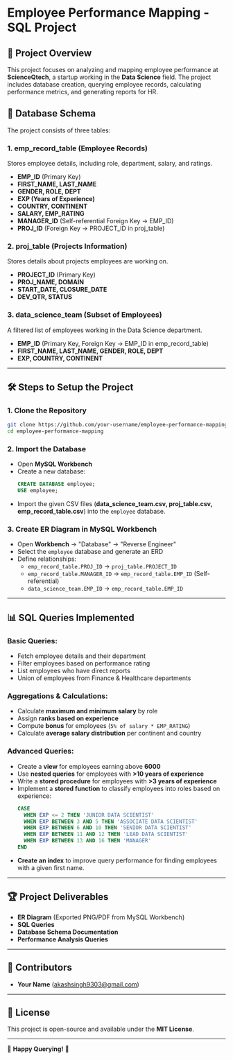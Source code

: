 # Employee Performance Mapping - SQL Project

## 📌 Project Overview
This project focuses on analyzing and mapping employee performance at **ScienceQtech**, a startup working in the **Data Science** field. The project includes database creation, querying employee records, calculating performance metrics, and generating reports for HR.

## 📂 Database Schema
The project consists of three tables:

### **1. emp_record_table (Employee Records)**
Stores employee details, including role, department, salary, and ratings.

- **EMP_ID** (Primary Key)
- **FIRST_NAME, LAST_NAME**
- **GENDER, ROLE, DEPT**
- **EXP (Years of Experience)**
- **COUNTRY, CONTINENT**
- **SALARY, EMP_RATING**
- **MANAGER_ID** (Self-referential Foreign Key → EMP_ID)
- **PROJ_ID** (Foreign Key → PROJECT_ID in proj_table)

### **2. proj_table (Projects Information)**
Stores details about projects employees are working on.

- **PROJECT_ID** (Primary Key)
- **PROJ_NAME, DOMAIN**
- **START_DATE, CLOSURE_DATE**
- **DEV_QTR, STATUS**

### **3. data_science_team (Subset of Employees)**
A filtered list of employees working in the Data Science department.

- **EMP_ID** (Primary Key, Foreign Key → EMP_ID in emp_record_table)
- **FIRST_NAME, LAST_NAME, GENDER, ROLE, DEPT**
- **EXP, COUNTRY, CONTINENT**

---

## 🛠️ Steps to Setup the Project

### **1. Clone the Repository**
```bash
git clone https://github.com/your-username/employee-performance-mapping.git
cd employee-performance-mapping
```

### **2. Import the Database**
- Open **MySQL Workbench**
- Create a new database:
  ```sql
  CREATE DATABASE employee;
  USE employee;
  ```
- Import the given CSV files (**data_science_team.csv, proj_table.csv, emp_record_table.csv**) into the `employee` database.

### **3. Create ER Diagram in MySQL Workbench**
- Open **Workbench** → "Database" → "Reverse Engineer"
- Select the `employee` database and generate an ERD
- Define relationships:
  - `emp_record_table.PROJ_ID` → `proj_table.PROJECT_ID`
  - `emp_record_table.MANAGER_ID` → `emp_record_table.EMP_ID` (Self-referential)
  - `data_science_team.EMP_ID` → `emp_record_table.EMP_ID`

---

## 📊 SQL Queries Implemented

### **Basic Queries:**
- Fetch employee details and their department
- Filter employees based on performance rating
- List employees who have direct reports
- Union of employees from Finance & Healthcare departments

### **Aggregations & Calculations:**
- Calculate **maximum and minimum salary** by role
- Assign **ranks based on experience**
- Compute **bonus** for employees (`5% of salary * EMP_RATING`)
- Calculate **average salary distribution** per continent and country

### **Advanced Queries:**
- Create a **view** for employees earning above **6000**
- Use **nested queries** for employees with **>10 years of experience**
- Write a **stored procedure** for employees with **>3 years of experience**
- Implement a **stored function** to classify employees into roles based on experience:
  ```sql
  CASE
    WHEN EXP <= 2 THEN 'JUNIOR DATA SCIENTIST'
    WHEN EXP BETWEEN 3 AND 5 THEN 'ASSOCIATE DATA SCIENTIST'
    WHEN EXP BETWEEN 6 AND 10 THEN 'SENIOR DATA SCIENTIST'
    WHEN EXP BETWEEN 11 AND 12 THEN 'LEAD DATA SCIENTIST'
    WHEN EXP BETWEEN 13 AND 16 THEN 'MANAGER'
  END
  ```
- **Create an index** to improve query performance for finding employees with a given first name.

---

## 🏆 Project Deliverables
- **ER Diagram** (Exported PNG/PDF from MySQL Workbench)
- **SQL Queries**
- **Database Schema Documentation**
- **Performance Analysis Queries**

---

## 📢 Contributors
- **Your Name** (akashsingh9303@gmail.com)

---

## 📜 License
This project is open-source and available under the **MIT License**.

---

🔹 **Happy Querying!** 🚀
